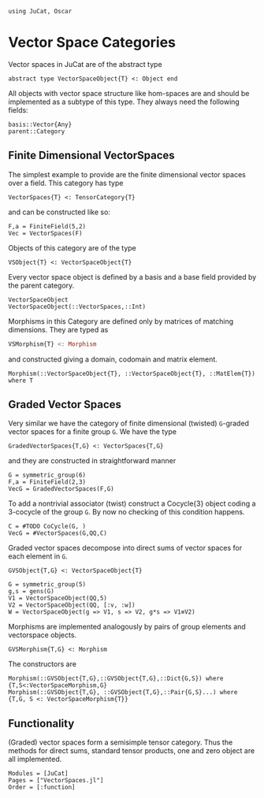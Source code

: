```@setup VS
using JuCat, Oscar
```

# Vector Space Categories

Vector spaces in JuCat are of the abstract type

```
abstract type VectorSpaceObject{T} <: Object end
```

All objects with vector space structure like hom-spaces are and should be implemented as a
subtype of this type. They always need the following fields:

```
basis::Vector{Any}
parent::Category
```

## Finite Dimensional VectorSpaces

The simplest example to provide are the finite dimensional vector spaces over a field.
This category has type

```
VectorSpaces{T} <: TensorCategory{T}
```

and can be constructed like so:

```@example VS
F,a = FiniteField(5,2)
Vec = VectorSpaces(F)
```

Objects of this category are of the type

```
VSObject{T} <: VectorSpaceObject{T}
```

Every vector space object is defined by a basis and a base field provided by the
parent category.

```@docs
VectorSpaceObject
VectorSpaceObject(::VectorSpaces,::Int)
```

Morphisms in this Category are defined only by matrices of matching dimensions.
They are typed as

```julia
VSMorphism{T} <: Morphism
```

and constructed giving a domain, codomain and matrix element.

```@docs
Morphism(::VectorSpaceObject{T}, ::VectorSpaceObject{T}, ::MatElem{T}) where T
```

## Graded Vector Spaces

Very similar we have the category of finite dimensional (twisted) ``G``-graded vector spaces for a finite group ``G``.
We have the type

```
GradedVectorSpaces{T,G} <: VectorSpaces{T,G}
```
and they are constructed in straightforward manner

```@example VS
G = symmetric_group(6)
F,a = FiniteField(2,3)
VecG = GradedVectorSpaces(F,G)
```

To add a nontrivial associator (twist) construct a Cocycle{3} object coding a 3-cocycle
of the group ``G``. By now no checking of this condition happens.

```@example
C = #TODO CoCycle(G, )
VecG = #VectorSpaces(G,QQ,C)
```

Graded vector spaces decompose into direct sums of vector spaces for each element in
``G``.

```
GVSObject{T,G} <: VectorSpaceObject{T}
```

```@example VS
G = symmetric_group(5)
g,s = gens(G)
V1 = VectorSpaceObject(QQ,5)
V2 = VectorSpaceObject(QQ, [:v, :w])
W = VectorSpaceObject(g => V1, s => V2, g*s => V1⊗V2)
```

Morphisms are implemented analogously by pairs of group elements and vectorspace objects.

```
GVSMorphism{T,G} <: Morphism
```

The constructors are

```@docs
Morphism(::GVSObject{T,G},::GVSObject{T,G},::Dict{G,S}) where {T,S<:VectorSpaceMorphism,G}
Morphism(::GVSObject{T,G}, ::GVSObject{T,G},::Pair{G,S}...) where {T,G, S <: VectorSpaceMorphism{T}}
```


## Functionality

(Graded) vector spaces form a semisimple tensor category. Thus the methods for
direct sums, standard tensor products, one and zero object are all implemented.

```@autodocs
Modules = [JuCat]
Pages = ["VectorSpaces.jl"]
Order = [:function]
```
